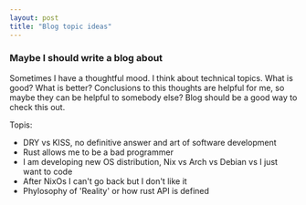 ```yaml
---
layout: post
title: "Blog topic ideas"
---
```


### Maybe I should write a blog about

Sometimes I have a thoughtful mood. I think about technical topics. What is good? What is better?
Conclusions to this thoughts are helpful for me, so maybe they can be helpful to somebody else?
Blog should be a good way to check this out.

Topis:
- DRY vs KISS, no definitive answer and art of software development
- Rust allows me to be a bad programmer
- I am developing new OS distribution, Nix vs Arch vs Debian vs I just want to code
- After NixOs I can't go back but I don't like it
- Phylosophy of 'Reality' or how rust API is defined
